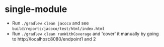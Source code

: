 # single-module

* Run `./gradlew clean jacoco` and see `build/reports/jacoco/test/html/index.html`
* Run `./gradlew clean runWithCoverage` and 'cover' it manually by going to http://localhost:8080/endpoint1 and 2
